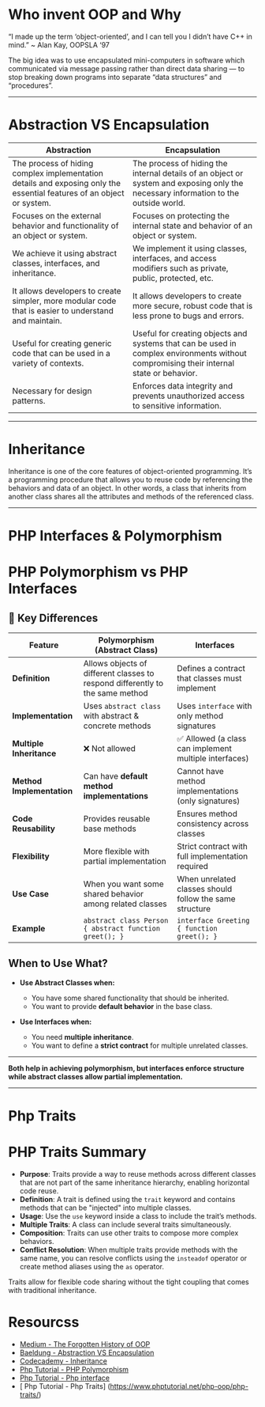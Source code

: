 # Who invent OOP and Why

“I made up the term ‘object-oriented’, and I can tell you I didn’t have C++ in mind.” ~ Alan Kay, OOPSLA ‘97

 The big idea was to use encapsulated mini-computers in software which communicated via message passing rather than direct data sharing — to stop breaking down programs into separate “data structures” and “procedures”.

---

 # Abstraction VS Encapsulation

| Abstraction |	Encapsulation |
|-------------|---------------|
| The process of hiding complex implementation details and exposing only the essential features of an object or system. |	The process of hiding the internal details of an object or system and exposing only the necessary information to the outside world. |
| Focuses on the external behavior and functionality of an object or system.	| Focuses on protecting the internal state and behavior of an object or system. |
| We achieve it using abstract classes, interfaces, and inheritance. |	We implement it using classes, interfaces, and access modifiers such as private, public, protected, etc. |
| It allows developers to create simpler, more modular code that is easier to understand and maintain. |	It allows developers to create more secure, robust code that is less prone to bugs and errors. |
| Useful for creating generic code that can be used in a variety of contexts. |	Useful for creating objects and systems that can be used in complex environments without compromising their internal state or behavior. |
| Necessary for design patterns. |	Enforces data integrity and prevents unauthorized access to sensitive information. |
---

# Inheritance
Inheritance is one of the core features of object-oriented programming. It’s a programming procedure that allows you to reuse code by referencing the behaviors and data of an object. In other words, a class that inherits from another class shares all the attributes and methods of the referenced class.

---

# PHP Interfaces & Polymorphism

# PHP Polymorphism vs PHP Interfaces

## 🔹 Key Differences

| Feature             | Polymorphism (Abstract Class)   | Interfaces                    |
|---------------------|--------------------------------|-------------------------------|
| **Definition**      | Allows objects of different classes to respond differently to the same method | Defines a contract that classes must implement |
| **Implementation**  | Uses `abstract class` with abstract & concrete methods | Uses `interface` with only method signatures |
| **Multiple Inheritance** | ❌ Not allowed | ✅ Allowed (a class can implement multiple interfaces) |
| **Method Implementation** | Can have **default method implementations** | Cannot have method implementations (only signatures) |
| **Code Reusability** | Provides reusable base methods | Ensures method consistency across classes |
| **Flexibility**     | More flexible with partial implementation | Strict contract with full implementation required |
| **Use Case**        | When you want some shared behavior among related classes | When unrelated classes should follow the same structure |
| **Example**         | `abstract class Person { abstract function greet(); }` | `interface Greeting { function greet(); }` |

##  When to Use What?
- **Use Abstract Classes when:**
  - You have some shared functionality that should be inherited.
  - You want to provide **default behavior** in the base class.

- **Use Interfaces when:**
  - You need **multiple inheritance**.
  - You want to define a **strict contract** for multiple unrelated classes.

---
**Both help in achieving polymorphism, but interfaces enforce structure while abstract classes allow partial implementation.** 

---

# Php Traits
 # PHP Traits Summary

- **Purpose**: Traits provide a way to reuse methods across different classes that are not part of the same inheritance hierarchy, enabling horizontal code reuse.
- **Definition**: A trait is defined using the `trait` keyword and contains methods that can be "injected" into multiple classes.
- **Usage**: Use the `use` keyword inside a class to include the trait’s methods.
- **Multiple Traits**: A class can include several traits simultaneously.
- **Composition**: Traits can use other traits to compose more complex behaviors.
- **Conflict Resolution**: When multiple traits provide methods with the same name, you can resolve conflicts using the `insteadof` operator or create method aliases using the `as` operator.

Traits allow for flexible code sharing without the tight coupling that comes with traditional inheritance.

 # Resourcss 

- [Medium - The Forgotten History of OOP](https://medium.com/javascript-scene/the-forgotten-history-of-oop-88d71b9b2d9f)
- [Baeldung - Abstraction VS Encapsulation](https://www.baeldung.com/cs/abstraction-vs-encapsulation)
- [Codecademy - Inheritance](https://www.codecademy.com/resources/blog/what-is-inheritance/)
- [ Php Tutorial - PHP Polymorphism](https://www.phptutorial.net/php-oop/php-polymorphism/)
- [ Php Tutorial - Php interface](https://www.phptutorial.net/php-oop/php-interface/)
- [ Php Tutorial - Php Traits] (https://www.phptutorial.net/php-oop/php-traits/)
